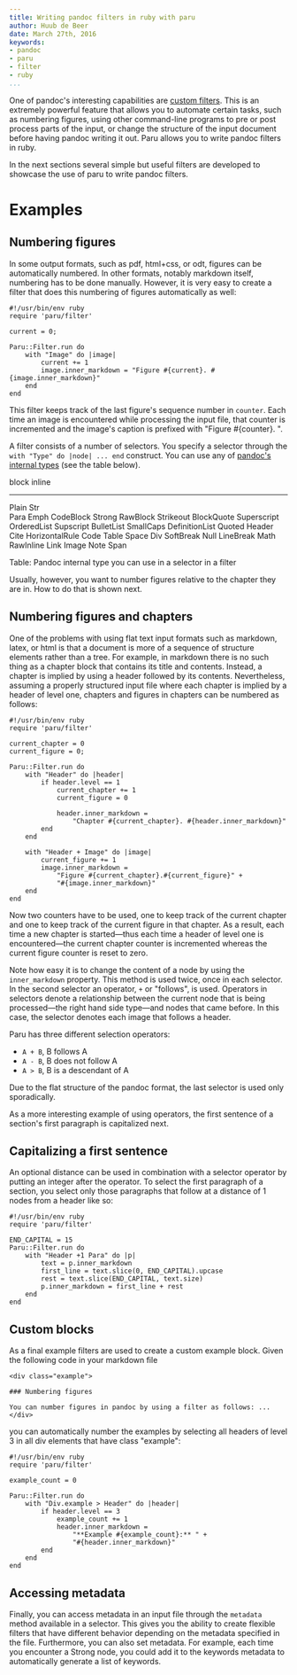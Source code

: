 ```yaml
---
title: Writing pandoc filters in ruby with paru
author: Huub de Beer
date: March 27th, 2016
keywords:
- pandoc
- paru
- filter
- ruby
...
```


One of pandoc's interesting capabilities are [custom
filters](http://pandoc.org/scripting.html). This is an extremely powerful
feature that allows you to automate certain tasks, such as numbering figures,
using other command-line programs to pre or post process parts of the input,
or change the structure of the input document before having pandoc writing it
out. Paru allows you to write pandoc filters in ruby. 

In the next sections several simple but useful filters are developed to
showcase the use of paru to write pandoc filters.

# Examples

## Numbering figures

In some output formats, such as pdf, html+css, or odt, figures can be
automatically numbered. In other formats, notably markdown itself, numbering
has to be done manually. However, it is very easy to create a filter that does
this numbering of figures automatically as well:

~~~ {.ruby}
#!/usr/bin/env ruby
require 'paru/filter'

current = 0;

Paru::Filter.run do 
    with "Image" do |image|
        current += 1
        image.inner_markdown = "Figure #{current}. #{image.inner_markdown}"
    end
end
~~~

This filter keeps track of the last figure's sequence number in `counter`.
Each time an image is encountered while processing the input file, that
counter is incremented and the image's caption is prefixed with "Figure
#{counter}. ".

A filter consists of a number of selectors. You specify a selector through the
`with "Type" do |node| ... end` construct. You can use any of [pandoc's
internal
types](http://hackage.haskell.org/package/pandoc-types-1.16.1/docs/Text-Pandoc-Definition.html)
(see the table below).

block                   inline
--------------------    -------------------------
Plain                   Str          
Para                    Emph
CodeBlock               Strong
RawBlock                Strikeout
BlockQuote              Superscript
OrderedList             Supscript
BulletList              SmallCaps
DefinitionList          Quoted
Header                  Cite
HorizontalRule          Code
Table                   Space
Div                     SoftBreak
Null                    LineBreak
                        Math
                        RawInline
                        Link
                        Image
                        Note
                        Span        

Table: Pandoc internal type you can use in a selector in a filter

Usually, however, you want to number figures relative to the chapter they are
in. How to do that is shown next.

## Numbering figures and chapters

One of the problems with using flat text input formats such as markdown,
latex, or html is that a document is more of a sequence of structure elements
rather than a tree. For example, in markdown there is no such thing as a
chapter block that contains its title and contents. Instead, a chapter is
implied by using a header followed by its contents. Nevertheless, assuming a
properly structured input file where each chapter is implied by a header of
level one, chapters and figures in chapters can be numbered as follows:

~~~ {.ruby}
#!/usr/bin/env ruby
require 'paru/filter'

current_chapter = 0
current_figure = 0;

Paru::Filter.run do
    with "Header" do |header|
        if header.level == 1 
            current_chapter += 1
            current_figure = 0

            header.inner_markdown = 
                "Chapter #{current_chapter}. #{header.inner_markdown}"
        end
    end

    with "Header + Image" do |image|
        current_figure += 1
        image.inner_markdown = 
            "Figure #{current_chapter}.#{current_figure}" + 
            "#{image.inner_markdown}"
    end
end
~~~

Now two counters have to be used, one to keep track of the current chapter and
one to keep track of the current figure in that chapter. As a result, each
time a new chapter is started—thus each time a header of level one is
encountered—the current chapter counter is incremented whereas the current
figure counter is reset to zero.

Note how easy it is to change the content of a node by using the
`inner_markdown` property. This method is used twice, once in each selector.
In the second selector an operator, `+` or "follows",  is used. Operators in
selectors denote a relationship between the current node that is being
processed—the right hand side type—and nodes that came before.  In this case,
the selector denotes each image that follows a header. 

Paru has three different selection operators: 

-   `A + B`, B follows A
-   `A - B`, B does not follow A
-   `A > B`, B is a descendant of A

Due to the flat structure of the pandoc format, the last selector is used only
sporadically. 

As a more interesting example of using operators, the first sentence of a
section's first paragraph is capitalized next.

## Capitalizing a first sentence

An optional distance can be used in combination with a selector operator by
putting an integer after the operator. To select the first paragraph of a
section, you select only those paragraphs that follow at a distance of 1 nodes
from a header like so:

~~~ {.ruby}
#!/usr/bin/env ruby
require 'paru/filter'

END_CAPITAL = 15
Paru::Filter.run do 
    with "Header +1 Para" do |p|
        text = p.inner_markdown
        first_line = text.slice(0, END_CAPITAL).upcase
        rest = text.slice(END_CAPITAL, text.size)
        p.inner_markdown = first_line + rest
    end
end
~~~ 

## Custom blocks

As a final example filters are used to create a custom example block. Given
the following code in your markdown file

~~~ {.markdown}
<div class="example">
  
### Numbering figures

You can number figures in pandoc by using a filter as follows: ...
</div>
~~~

you can automatically number the examples by selecting all headers of level 3
in all div elements that have class "example":

~~~ {.ruby}
#!/usr/bin/env ruby
require 'paru/filter'

example_count = 0

Paru::Filter.run do
    with "Div.example > Header" do |header|
        if header.level == 3 
            example_count += 1
            header.inner_markdown = 
                "**Example #{example_count}:** " + 
                "#{header.inner_markdown}"
        end
    end
end
~~~

## Accessing metadata

Finally, you can access metadata in an input file through the `metadata`
method available in a selector. This gives you the ability to create flexible
filters that have different behavior depending on the metadata specified in
the file. Furthermore, you can also set metadata. For example, each time you
encounter a Strong node, you could add it to the keywords metadata to
automatically generate a list of keywords.
